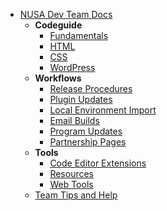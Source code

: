 - [NUSA Dev Team Docs](/)
	- **Codeguide**
		- [Fundamentals](codeguide/fundamentals.md)
		- [HTML](codeguide/html.md)
		- [CSS](codeguide/css.md)
		- [WordPress](codeguide/wordpress.md)
	- **Workflows**
		- [Release Procedures](workflows/release.md)
		- [Plugin Updates](workflows/plugin-updates.md)
		- [Local Environment Import](workflows/local-environment-import.md)
		- [Email Builds](workflows/email.md)
		- [Program Updates](workflows/program-updates.md)
		- [Partnership Pages](workflows/partnership-pages.md)
	- **Tools**
		- [Code Editor Extensions](tools/code-editor-extensions.md)
		- [Resources](tools/resources.md)
		- [Web Tools](tools/web-tools.md)
	- [Team Tips and Help](tips-and-help.md)
